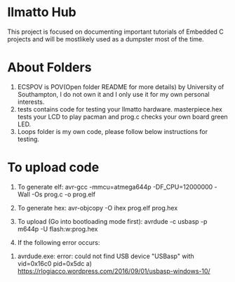 # Ilmatto Hub
This project is focused on documenting important tutorials of Embedded C projects and will be mostlikely used as a dumpster most of the time.

# About Folders
1. ECSPOV is POV(Open folder README for more details) by University of Southampton, I do not own it and I only use it for my own personal interests.
2. tests contains code for testing your Ilmatto hardware. masterpiece.hex tests your LCD to play pacman and prog.c checks your own board green LED.
3. Loops folder is my own code, please follow below instructions for testing.

# To upload code
1. To generate elf:
    avr-gcc -mmcu=atmega644p -DF_CPU=12000000 -Wall -Os prog.c -o prog.elf

2. To generate hex:
    avr-objcopy -O ihex prog.elf prog.hex

3. To upload (Go into bootloading mode first):
    avrdude -c usbasp -p m644p -U flash:w:prog.hex

4. If the following error occurs:
1) avrdude.exe: error: could not find USB device "USBasp" with vid=0x16c0 pid=0x5dc
a) https://rlogiacco.wordpress.com/2016/09/01/usbasp-windows-10/